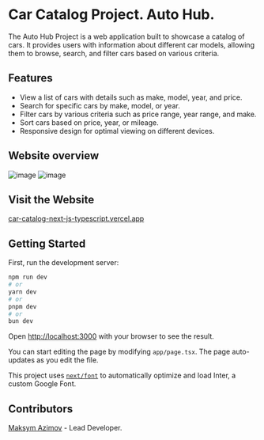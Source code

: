 # Car Catalog Project. Auto Hub.

The Auto Hub Project is a web application built to showcase a catalog of cars. It provides users with information about different car models, allowing them to browse, search, and filter cars based on various criteria.

## Features

- View a list of cars with details such as make, model, year, and price.
- Search for specific cars by make, model, or year.
- Filter cars by various criteria such as price range, year range, and make.
- Sort cars based on price, year, or mileage.
- Responsive design for optimal viewing on different devices.


## Website overview

![image](https://github.com/bbyc4kes/car-catalog-NEXT.js/assets/153362892/bb9a47d4-df4c-42f6-a96e-42897c088ded)
![image](https://github.com/bbyc4kes/car-catalog-NEXT.js/assets/153362892/ed34827c-01d6-4321-90ad-e8702b05f50a)

## Visit the Website

[car-catalog-next-js-typescript.vercel.app
](https://car-catalog-next-js-typescript.vercel.app/)

## Getting Started

First, run the development server:

```bash
npm run dev
# or
yarn dev
# or
pnpm dev
# or
bun dev
```

Open [http://localhost:3000](http://localhost:3000) with your browser to see the result.

You can start editing the page by modifying `app/page.tsx`. The page auto-updates as you edit the file.

This project uses [`next/font`](https://nextjs.org/docs/basic-features/font-optimization) to automatically optimize and load Inter, a custom Google Font.

## Contributors

[Maksym Azimov](https://github.com/bbyc4kes) - Lead Developer.

